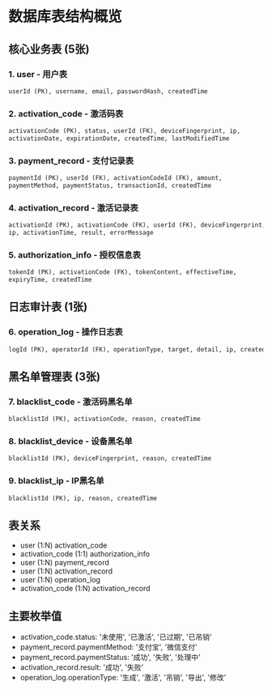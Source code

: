 # 数据库表结构概览

## 核心业务表 (5张)

### 1. user - 用户表
```sql
userId (PK), username, email, passwordHash, createdTime
```

### 2. activation_code - 激活码表
```sql
activationCode (PK), status, userId (FK), deviceFingerprint, ip, 
activationDate, expirationDate, createdTime, lastModifiedTime
```

### 3. payment_record - 支付记录表
```sql
paymentId (PK), userId (FK), activationCodeId (FK), amount, 
paymentMethod, paymentStatus, transactionId, createdTime
```

### 4. activation_record - 激活记录表
```sql
activationId (PK), activationCode (FK), userId (FK), deviceFingerprint, 
ip, activationTime, result, errorMessage
```

### 5. authorization_info - 授权信息表
```sql
tokenId (PK), activationCode (FK), tokenContent, effectiveTime, 
expiryTime, createdTime
```

## 日志审计表 (1张)

### 6. operation_log - 操作日志表
```sql
logId (PK), operatorId (FK), operationType, target, detail, ip, createdTime
```

## 黑名单管理表 (3张)

### 7. blacklist_code - 激活码黑名单
```sql
blacklistId (PK), activationCode, reason, createdTime
```

### 8. blacklist_device - 设备黑名单
```sql
blacklistId (PK), deviceFingerprint, reason, createdTime
```

### 9. blacklist_ip - IP黑名单
```sql
blacklistId (PK), ip, reason, createdTime
```

## 表关系
- user (1:N) activation_code
- activation_code (1:1) authorization_info
- user (1:N) payment_record
- user (1:N) activation_record
- user (1:N) operation_log
- activation_code (1:N) activation_record

## 主要枚举值
- activation_code.status: '未使用', '已激活', '已过期', '已吊销'
- payment_record.paymentMethod: '支付宝', '微信支付'
- payment_record.paymentStatus: '成功', '失败', '处理中'
- activation_record.result: '成功', '失败'
- operation_log.operationType: '生成', '激活', '吊销', '导出', '修改'
